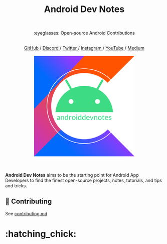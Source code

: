 <h1 align="center">Android Dev Notes</h1>

</br>

<p align="center">
:eyeglasses: Open-source Android Contributions
</p>

<br>

<div align="center">
	<a href="https://github.com/androiddevnotes"> GitHub </a> / <a href="https://discord.gg/vBnEhuC"> Discord </a> / <a href="https://twitter.com/androiddevnotes"> Twitter </a> / <a href="https://www.instagram.com/androiddevnotes"> Instagram </a> / <a href="https://www.youtube.com/channel/UCQATLaT0xKkSm-KKVQzpu0Q"> YouTube </a> / <a href="https://medium.com/androiddevnotes"> Medium </a>
	<br><br>
    <img width="320px" src="assets/androiddevnotes.png" alt="androiddevnotes logo"></img>
</div>

<br>

<br>

**Android Dev Notes** aims to be the starting point for Android App Developers to find the finest open-source projects, notes, tutorials, and tips and tricks.

## :memo: Contributing

See [contributing.md](contributing.md)

<h1>:hatching_chick:</h1>